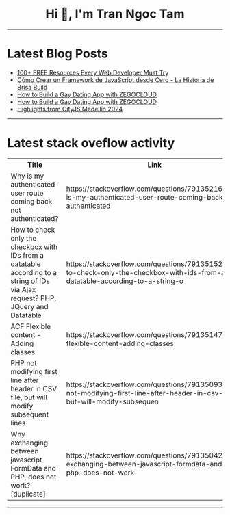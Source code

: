 <h1 align="center">Hi 👋, I'm Tran Ngoc Tam</h1>

---

# Latest Blog Posts 
<!-- BLOG-POST-LIST:START -->
- [100+ FREE Resources Every Web Developer Must Try](https://dev.to/safdarali/100-free-resources-every-web-developer-must-try-21p5)
- [Cómo Crear un Framework de JavaScript desde Cero - La Historia de Brisa Build](https://dev.to/bezael/como-crear-un-framework-de-javascript-desde-cero-la-historia-de-brisa-build-28im)
- [How to Build a Gay Dating App with ZEGOCLOUD](https://dev.to/stephen568hub/how-to-build-a-gay-dating-app-with-zegocloud-66d)
- [How to Build a Gay Dating App with ZEGOCLOUD](https://dev.to/stephen568hub/how-to-build-a-gay-dating-app-with-zegocloud-5h9o)
- [Highlights from CityJS Medellín 2024](https://dev.to/ltciro/highlights-from-cityjs-medellin-2024-4bb1)
<!-- BLOG-POST-LIST:END -->

---

# Latest stack oveflow activity
<table>
  <tr><th>Title</th><th>Link</th></tr>
  <!-- STACKOVERFLOW:START --><tr><td>Why is my authenticated-user route coming back not authenticated?</td><td>https://stackoverflow.com/questions/79135216/why-is-my-authenticated-user-route-coming-back-not-authenticated</td></tr><tr><td>How to check only the checkbox with IDs from a datatable according to a string of IDs via Ajax request? PHP, JQuery and Datatable</td><td>https://stackoverflow.com/questions/79135152/how-to-check-only-the-checkbox-with-ids-from-a-datatable-according-to-a-string-o</td></tr><tr><td>ACF Flexible content - Adding classes</td><td>https://stackoverflow.com/questions/79135147/acf-flexible-content-adding-classes</td></tr><tr><td>PHP not modifying first line after header in CSV file, but will modify subsequent lines</td><td>https://stackoverflow.com/questions/79135093/php-not-modifying-first-line-after-header-in-csv-file-but-will-modify-subsequen</td></tr><tr><td>Why exchanging between javascript FormData and PHP, does not work? [duplicate]</td><td>https://stackoverflow.com/questions/79135042/why-exchanging-between-javascript-formdata-and-php-does-not-work</td></tr><!-- STACKOVERFLOW:END -->
</table>

---


